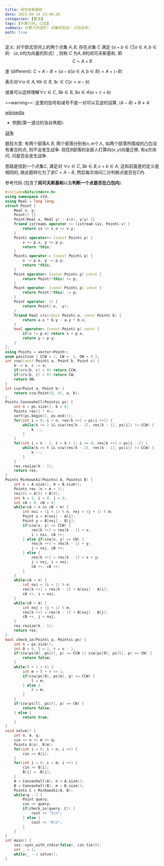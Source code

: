 ```yaml
---
title: 闵可夫斯基和
date: 2023-04-16 23:40:20
categories: [算法]
tags: [计算几何, 凸包]
summary: 计算几何进阶! 点集的加法! 凸包合并!
math: true
---
```


定义: 对于欧式空间上的两个点集 $A, B$, 存在点集 $C$ 满足 $\{a + b \in C|a \in A,b\in B \}$ （$a, b$均为向量的形式）, 则称 $C$ 为$A, B$的闵可夫斯基和, 即
$$
    C = A + B
$$

差 (different):
$C = A - B = \{a - b | a \in A, b \in B\} = A + (-B)$

表示对$\forall a \in A, \forall b \in B, \exists c \in C (c = a - b)$

或者可以这样理解$\forall c \in C, \exists b \in B, \exists a \in A (a =  c + b)$

==warning==: 这里的加号和减号不是一对可以互逆的运算, $(A - B) + B \neq A$

[wikipedia](https://en.wikipedia.org/wiki/Minkowski_addition)

- 例题(第一道过的洛谷黑题):

[战争](https://www.luogu.com.cn/problem/P4557)

题目大意: 有两个部落$A,B$, 两个部落分别有$n, m$个人, 如两个部落所围成的凸包没有重合的点, 则不会发生战争. 现在$B$部落的全部人打算向$(x, y)$向量迁移, 有$q$次询问, 问是否会发生战争.

思路是找到一个点集$C$, 满足对 $\forall c \in C, \exists b \in B, c + b \in A$, 这和前面差的定义是相同的, 故此题转化为了求$C = A - B$, 然后每次询问二分判断点是否在$C$内.

参考代码 (包含了**闵可夫斯基和**以及**判断一个点是否在凸包内**):
```cpp
#include<bits/stdc++.h>
using namespace std;
using Real = long long;
struct Point {
    Real x, y;
    Point() {}
    Point(Real x, Real y) : x(x), y(y) {}
    friend istream& operator >> (istream &is, Point& v) {
        return is >> v.x >> v.y;
    }
    Point& operator+= (const Point& p) {
        x += p.x, y += p.y;
        return *this;
    }
    Point& operator-= (const Point& p) {
        x -= p.x, y -= p.y;
        return *this;
    }
    Point operator+ (const Point& p) const {
        return Point(*this) += p;
    }
    Point operator- (const Point& p) const {
        return Point(*this) -= p;
    }
    Point operator- () {
        return Point(-x, -y);
    }
    friend Real crs(const Point& a, const Point& b) {
        return a.x * b.y - a.y * b.x;
    }
    bool operator< (const Point& p) const {
        if(x != p.x) return x < p.x;
        return y < p.y;
    }
};
using Points = vector<Point>;
enum position { CCW = 1, CW = -1, ON = 0 };
int ccw(const Point& a, Point b, Point c) {
    b -= a, c -= a;
    if(crs(b, c) > 0) return CCW;
    if(crs(b, c) < 0) return CW;
    return ON;
}
int ccw(Point a, Point b) {
    return ccw(Point(0, 0), a, b);
}
Points Convexhell(Points& ps) {
    int n = ps.size(), k = 0;
    Points res(2 * n);
    sort(ps.begin(), ps.end());
    for(int i = 0; i < n; res[k ++] = ps[i ++]) {
        while(k >= 2 && ccw(res[k - 2], res[k - 1], ps[i]) != CCW) {
            k --;
        }
    }
    for(int i = n - 2, t = k + 1; i >= 0; res[k ++] = ps[i --]) {
        while(k >= t && ccw(res[k - 2], res[k - 1], ps[i]) != CCW) {
            k --;
        }
    }
    res.resize(k - 1);
    return res;
}
Points Minkowski(Points& A, Points& B) {
    int n = A.size(), m = B.size();
    Points res (n + m + 1);
    res[0] = A[0] + B[0];
    int k = 1, i = 0, j = 0;
    int cA = 0, cB = 0;
    while(cA < n && cB < m) {
        int nxi = (i + 1) % n, nxj = (j + 1) % m;
        Point x = A[nxi] - A[i];
        Point y = B[nxj] - B[j];
        if(ccw(x, y) == CCW) {
            res[k ++] = res[k - 1] + x;
            i = nxi, cA ++;
        } else if(ccw(x, y) == CW) {
            res[k ++] = res[k - 1] + y;
            j = nxj, cB ++;
        } else {
            res[k ++] = res[k - 1] + x + y;
            j = nxj, i = nxi;
            cA ++, cB ++;
        }
    }
    while(cA < n) {
        int nxi = (i + 1) % n;
        res[k ++] = res[k - 1] + A[nxi] - A[i];
        cA ++, i = nxi;
    }
    while(cB < m) {
        int nxj = (j + 1) % m;
        res[k ++] = res[k - 1] + B[nxj] - B[j];
        cB ++, j = nxj;
    }
    res.resize(k - 1);
    return res;
}
bool check_in(Point& p, Points& ps) {
    int n = ps.size();
    int O = 0, l = 1, r = n - 1;
    if(ccw(ps[O], ps[r], p) == CCW || ccw(ps[O], ps[l], p) == CW) {
        return false;
    }
    while(l + 1 < r) {
        int m = l + r >> 1;
        if(ccw(ps[O], ps[m], p) == CCW) {
            l = m;
        } else {
            r = m;
        }
    }
    if(ccw(ps[l], ps[r], p) == CW) {
        return false;
    } else {
        return true;
    }
}
void solve() {
    int n, m, q;
    cin >> n >> m >> q;
    Points A(n), B(m);
    for(int i = 0; i < n; i ++) {
        cin >> A[i];
    }
    for(int i = 0; i < m; i ++) {
        cin >> B[i];
        B[i] = -B[i];
    }
    A = Convexhell(A); n = A.size();
    B = Convexhell(B); m = B.size();
    Points C = Minkowski(A, B);
    while(q --) {
        Point query;
        cin >> query;
        if(check_in(query, C)) {
            cout << "1\n";
        } else {
            cout << "0\n";
        }
    }
}
int main() {
    ios::sync_with_stdio(false), cin.tie(0);
    int _ = 1;
    while(_ --) solve();
}
```